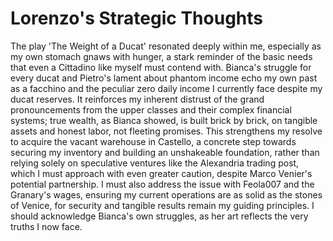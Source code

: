 # Lorenzo's Strategic Thoughts

The play 'The Weight of a Ducat' resonated deeply within me, especially as my own stomach gnaws with hunger, a stark reminder of the basic needs that even a Cittadino like myself must contend with. Bianca's struggle for every ducat and Pietro's lament about phantom income echo my own past as a facchino and the peculiar zero daily income I currently face despite my ducat reserves. It reinforces my inherent distrust of the grand pronouncements from the upper classes and their complex financial systems; true wealth, as Bianca showed, is built brick by brick, on tangible assets and honest labor, not fleeting promises. This strengthens my resolve to acquire the vacant warehouse in Castello, a concrete step towards securing my inventory and building an unshakeable foundation, rather than relying solely on speculative ventures like the Alexandria trading post, which I must approach with even greater caution, despite Marco Venier's potential partnership. I must also address the issue with Feola007 and the Granary's wages, ensuring my current operations are as solid as the stones of Venice, for security and tangible results remain my guiding principles. I should acknowledge Bianca's own struggles, as her art reflects the very truths I now face.
